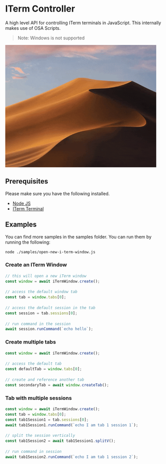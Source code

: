 # ITerm Controller

A high level API for controlling ITerm terminals in JavaScript. This internally makes use of OSA Scripts.

> Note: Windows is not supported

![example](./assets/example.gif)

## Prerequisites

Please make sure you have the following installed.

- [Node JS](https://nodejs.org/en/)
- [ITerm Terminal](https://iterm2.com/)

## Examples

You can find more samples in the samples folder. You can run them by running the following:

```bash
node ./samples/open-new-i-term-window.js
```

### Create an ITerm Window

```JavaScript
// this will open a new iTerm window
const window = await iTermWindow.create();

// access the default window tab
const tab = window.tabs[0];

// access the default session in the tab
const session = tab.sessions[0];

// run command in the session
await session.runCommand(`echo hello`);
```

### Create multiple tabs

```JavaScript
const window = await iTermWindow.create();

// access the default tab
const defaultTab = window.tabs[0];

// create and reference another tab
const secondaryTab = await window.createTab();
```

### Tab with multiple sessions

```JavaScript
const window = await iTermWindow.create();
const tab = window.tabs[0];
const tab1Session1 = tab.sessions[0];
await tab1Session1.runCommand(`echo I am tab 1 session 1`);

// split the session vertically
const tab1Session2 = await tab1Session1.splitV();

// run command in session
await tab1Session2.runCommand(`echo I am tab 1 session 2`);
```
